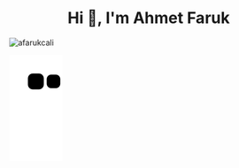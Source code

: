 <h1 align="center">Hi 👋, I'm Ahmet Faruk</h1>

<p align="left"> <img src="https://komarev.com/ghpvc/?username=afarukcali&label=Profile%20views&color=0e75b6&style=flat" alt="afarukcali" /> </p>


<img src="https://raw.githubusercontent.com/ksmcmldg/ksmcmldg/dist/snake.svg">
